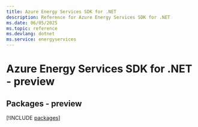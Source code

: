 ```yaml
---
title: Azure Energy Services SDK for .NET
description: Reference for Azure Energy Services SDK for .NET
ms.date: 06/05/2025
ms.topic: reference
ms.devlang: dotnet
ms.service: energyservices
---
```

# Azure Energy Services SDK for .NET - preview
## Packages - preview
[!INCLUDE [packages](energy-services-index.md)]